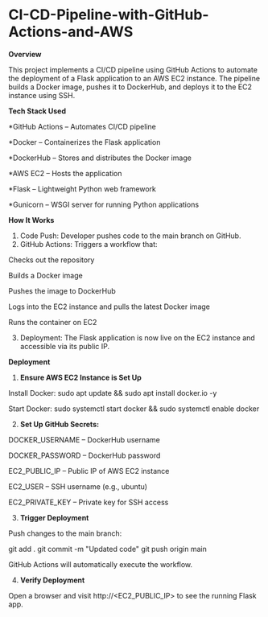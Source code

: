 # CI-CD-Pipeline-with-GitHub-Actions-and-AWS

**Overview**

This project implements a CI/CD pipeline using GitHub Actions to automate the deployment of a Flask application to an AWS EC2 instance. The pipeline builds a Docker image, pushes it to DockerHub, and deploys it to the EC2 instance using SSH.

**Tech Stack Used**

*GitHub Actions – Automates CI/CD pipeline

*Docker – Containerizes the Flask application

*DockerHub – Stores and distributes the Docker image

*AWS EC2 – Hosts the application

*Flask – Lightweight Python web framework

*Gunicorn – WSGI server for running Python applications

**How It Works**

1. Code Push: Developer pushes code to the main branch on GitHub.
2. GitHub Actions: Triggers a workflow that:

Checks out the repository

Builds a Docker image

Pushes the image to DockerHub

Logs into the EC2 instance and pulls the latest Docker image

Runs the container on EC2

3. Deployment: The Flask application is now live on the EC2 instance and accessible via its public IP.

**Deployment**

1. **Ensure AWS EC2 Instance is Set Up**

Install Docker: sudo apt update && sudo apt install docker.io -y

Start Docker: sudo systemctl start docker && sudo systemctl enable docker

2. **Set Up GitHub Secrets:**

DOCKER_USERNAME – DockerHub username

DOCKER_PASSWORD – DockerHub password

EC2_PUBLIC_IP – Public IP of AWS EC2 instance

EC2_USER – SSH username (e.g., ubuntu)

EC2_PRIVATE_KEY – Private key for SSH access

3. **Trigger Deployment**

Push changes to the main branch:

git add .
git commit -m "Updated code"
git push origin main

GitHub Actions will automatically execute the workflow.

4. **Verify Deployment**

Open a browser and visit http://<EC2_PUBLIC_IP> to see the running Flask app.
